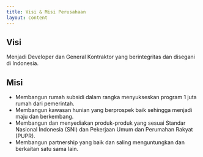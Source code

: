 ```yaml
---
title: Visi & Misi Perusahaan
layout: content
---
```


## Visi
Menjadi Developer dan General Kontraktor yang berintegritas dan disegani di Indonesia.


## Misi
* Membangun rumah subsidi dalam rangka menyukseskan program 1 juta rumah dari pemerintah.
* Membangun kawasan hunian yang berprospek baik sehingga menjadi maju dan berkembang.
* Membangun dan menyediakan produk-produk yang sesuai Standar Nasional Indonesia (SNI) dan Pekerjaan Umum dan Perumahan Rakyat (PUPR).
* Membangun partnership yang baik dan saling menguntungkan dan berkaitan satu sama lain.